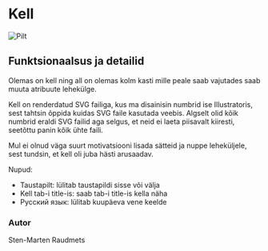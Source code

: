 # Kell

![Pilt](https://i.imgur.com/BWqt8gl.png)

## Funktsionaalsus ja detailid

Olemas on kell ning all on olemas kolm kasti mille peale saab vajutades saab muuta atribuute lehekülge.

Kell on renderdatud SVG failiga, kus ma disainisin numbrid ise Illustratoris, sest tahtsin õppida kuidas SVG faile kasutada veebis. Algselt olid kõik numbrid eraldi SVG failid aga selgus, et neid ei laeta piisavalt kiiresti, seetõttu panin kõik ühte faili.

Mul ei olnud väga suurt motivatsiooni lisada sätteid ja nuppe leheküljele, sest tundsin, et kell oli juba hästi arusaadav. 

Nupud:

* Taustapilt: lülitab taustapildi sisse või välja
* Kell tab-i title-is: saab tab-i title-is kella näha
* Pусский язык: lülitab kuupäeva vene keelde

### Autor

Sten-Marten Raudmets